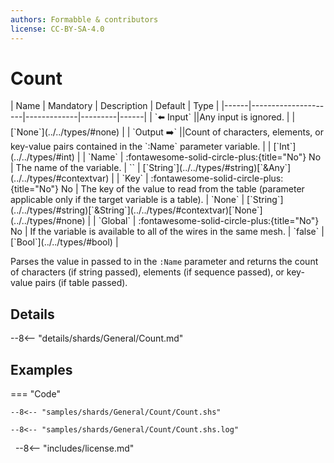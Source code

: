 ```yaml
---
authors: Formabble & contributors
license: CC-BY-SA-4.0
---
```



# Count

<div class="sh-parameters" markdown="1">
| Name | Mandatory | Description | Default | Type |
|------|---------------------|-------------|---------|------|
| `⬅️ Input` ||Any input is ignored. | | [`None`](../../types/#none) |
| `Output ➡️` ||Count of characters, elements, or key-value pairs contained in the `:Name` parameter variable. | | [`Int`](../../types/#int) |
| `Name` | :fontawesome-solid-circle-plus:{title="No"} No  | The name of the variable. | `` | [`String`](../../types/#string)[`&Any`](../../types/#contextvar) |
| `Key` | :fontawesome-solid-circle-plus:{title="No"} No  | The key of the value to read from the table (parameter applicable only if the target variable is a table). | `None` | [`String`](../../types/#string)[`&String`](../../types/#contextvar)[`None`](../../types/#none) |
| `Global` | :fontawesome-solid-circle-plus:{title="No"} No  | If the variable is available to all of the wires in the same mesh. | `false` | [`Bool`](../../types/#bool) |

</div>

Parses the value in passed to in the `:Name` parameter and returns the count of characters (if string passed), elements (if sequence passed), or key-value pairs (if table passed).

## Details

--8<-- "details/shards/General/Count.md"


## Examples

=== "Code"

  ```x86asm linenums="1"
  --8<-- "samples/shards/General/Count/Count.shs"
  ```

  ```
  --8<-- "samples/shards/General/Count/Count.shs.log"
  ```
&nbsp;
--8<-- "includes/license.md"

